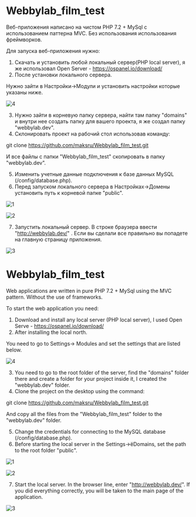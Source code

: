 # Webbylab_film_test
Веб-приложения написано на чистом PHP 7.2 + MySql с использованием паттерна MVC. Без использования использования фреймворков.

Для запуска веб-приложения нужно:
1) Скачать и установить любой локальный сервер(PHP local server), я же использовал Open Server - https://ospanel.io/download/
2) После установки локального сервера.

Нужно зайти в Настройки->Модули и установить настройки которые указаны ниже.

![4](https://user-images.githubusercontent.com/32376236/68549463-c3389d80-0400-11ea-8d0d-f8bea7b94bd5.jpg)

3) Нужно зайти в корневую папку сервера, найти там папку "domains" и внутри нее создать папку для вашего проекта, я же создал папку "webbylab.dev".
4) Склонировать проект на рабочий стол использовав команду: 

git clone https://github.com/maksru/Webbylab_film_test.git

И все файлы с папки "Webbylab_film_test" скопировать в папку "webbylab.dev".

5) Изменить учетные данные подключения к базе данных MySQL (/config/database.php).
6) Перед запуском локального сервера в Настройках->Домены установить путь к корневой папке "public".

![1](https://user-images.githubusercontent.com/32376236/68546437-befb8880-03de-11ea-8153-c772f793f229.jpg)

![2](https://user-images.githubusercontent.com/32376236/68546732-48f92080-03e2-11ea-97a9-3f6c6eb62a45.jpg)

7) Запустить локальный сервер. В строке браузера ввести "http://webbylab.dev/" . Если вы сделали все правильно вы попадете на главную страницу приложения.

![3](https://user-images.githubusercontent.com/32376236/68546826-94f89500-03e3-11ea-935c-5e7366df876d.jpg)


# Webbylab_film_test
Web applications are written in pure PHP 7.2 + MySql using the MVC pattern. Without the use of frameworks.

To start the web application you need:
1) Download and install any local server (PHP local server), I used Open Serve - https://ospanel.io/download/
2) After installing the local north.

You need to go to Settings-> Modules and set the settings that are listed below.

![4](https://user-images.githubusercontent.com/32376236/68549463-c3389d80-0400-11ea-8d0d-f8bea7b94bd5.jpg)

3) You need to go to the root folder of the server, find the "domains" folder there and create a folder for your project inside it, I created the "webbylab.dev" folder.
4) Clone the project on the desktop using the command:

git clone https://github.com/maksru/Webbylab_film_test.git

And copy all the files from the "Webbylab_film_test" folder to the "webbylab.dev" folder.

5) Change the credentials for connecting to the MySQL database (/config/database.php).
6) Before starting the local server in the Settings->ёDomains, set the path to the root folder "public".

![1](https://user-images.githubusercontent.com/32376236/68546437-befb8880-03de-11ea-8153-c772f793f229.jpg)

![2](https://user-images.githubusercontent.com/32376236/68546732-48f92080-03e2-11ea-97a9-3f6c6eb62a45.jpg)

7) Start the local server. In the browser line, enter "http://webbylab.dev/". If you did everything correctly, you will be taken to the main page of the application.

![3](https://user-images.githubusercontent.com/32376236/68546826-94f89500-03e3-11ea-935c-5e7366df876d.jpg)
